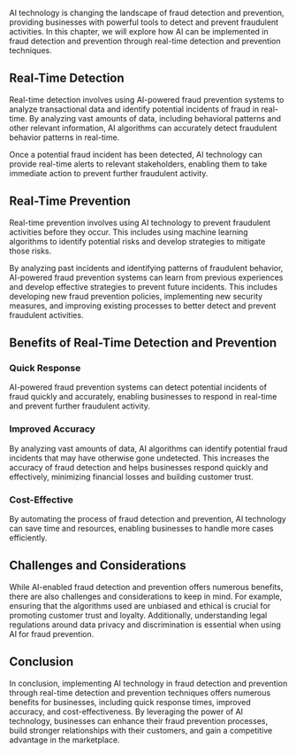 
AI technology is changing the landscape of fraud detection and prevention, providing businesses with powerful tools to detect and prevent fraudulent activities. In this chapter, we will explore how AI can be implemented in fraud detection and prevention through real-time detection and prevention techniques.

Real-Time Detection
-------------------

Real-time detection involves using AI-powered fraud prevention systems to analyze transactional data and identify potential incidents of fraud in real-time. By analyzing vast amounts of data, including behavioral patterns and other relevant information, AI algorithms can accurately detect fraudulent behavior patterns in real-time.

Once a potential fraud incident has been detected, AI technology can provide real-time alerts to relevant stakeholders, enabling them to take immediate action to prevent further fraudulent activity.

Real-Time Prevention
--------------------

Real-time prevention involves using AI technology to prevent fraudulent activities before they occur. This includes using machine learning algorithms to identify potential risks and develop strategies to mitigate those risks.

By analyzing past incidents and identifying patterns of fraudulent behavior, AI-powered fraud prevention systems can learn from previous experiences and develop effective strategies to prevent future incidents. This includes developing new fraud prevention policies, implementing new security measures, and improving existing processes to better detect and prevent fraudulent activities.

Benefits of Real-Time Detection and Prevention
----------------------------------------------

### Quick Response

AI-powered fraud prevention systems can detect potential incidents of fraud quickly and accurately, enabling businesses to respond in real-time and prevent further fraudulent activity.

### Improved Accuracy

By analyzing vast amounts of data, AI algorithms can identify potential fraud incidents that may have otherwise gone undetected. This increases the accuracy of fraud detection and helps businesses respond quickly and effectively, minimizing financial losses and building customer trust.

### Cost-Effective

By automating the process of fraud detection and prevention, AI technology can save time and resources, enabling businesses to handle more cases efficiently.

Challenges and Considerations
-----------------------------

While AI-enabled fraud detection and prevention offers numerous benefits, there are also challenges and considerations to keep in mind. For example, ensuring that the algorithms used are unbiased and ethical is crucial for promoting customer trust and loyalty. Additionally, understanding legal regulations around data privacy and discrimination is essential when using AI for fraud prevention.

Conclusion
----------

In conclusion, implementing AI technology in fraud detection and prevention through real-time detection and prevention techniques offers numerous benefits for businesses, including quick response times, improved accuracy, and cost-effectiveness. By leveraging the power of AI technology, businesses can enhance their fraud prevention processes, build stronger relationships with their customers, and gain a competitive advantage in the marketplace.

